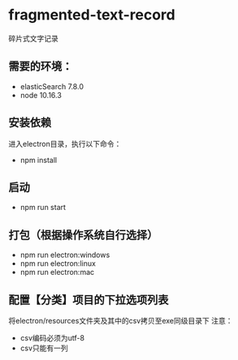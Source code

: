 # fragmented-text-record
碎片式文字记录

## 需要的环境：
* elasticSearch 7.8.0
* node 10.16.3

## 安装依赖
进入electron目录，执行以下命令：
* npm install

## 启动
* npm run start

## 打包（根据操作系统自行选择）
* npm run electron:windows
* npm run electron:linux
* npm run electron:mac

## 配置【分类】项目的下拉选项列表
将electron/resources文件夹及其中的csv拷贝至exe同级目录下
注意：
* csv编码必须为utf-8
* csv只能有一列
